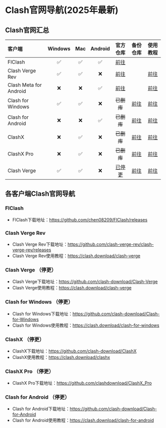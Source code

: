 # Clash官网导航(2025年最新)

## Clash官网汇总
|客户端|Windows|Mac|Android|官方仓库|备份仓库|使用教程|
|:--- |:---:|:---:|:---:|:---:|:---:|:---:| 
| FlClash |✅|✅|✅|[前往](https://github.com/chen08209/FlClash/releases)|||
| Clash Verge Rev| ✅|✅|❌|[前往](https://github.com/clash-verge-rev/clash-verge-rev/releases)||[前往](https://clash.download/clash-verge)|
| Clash Meta for Android |❌|❌|✅|[前往](https://github.com/MetaCubeX/ClashMetaForAndroid/releases)||[前往](https://clash.download/clash-meta-for-android)|
| Clash for Windows |✅|✅|❌|~~已删库~~|[前往](https://github.com/clash-download/Clash-for-Windows)|[前往](https://github.com/clash-download/clash-for-windows)|[前往](https://clash.download/clash-for-windows)|
| Clash for Android |❌|❌|✅|~~已删库~~|[前往](https://github.com/clash-download/Clash-for-Android)|[前往](https://clash.download/clash-for-android)|
| ClashX |❌|✅|❌|~~已删库~~|[前往](https://github.com/clash-download/ClashX)|[前往](https://clash.download/clashx)|
| ClashX Pro |❌|✅|❌|~~已删库~~|[前往](https://github.com/clash-download/ClashX-Pro)|[前往](https://clash.download/clashx)|
| Clash Verge| ✅|✅|❌ |[已停更](https://github.com/zzzgydi/clash-verge/releases)|[前往](https://github.com/clash-download/Clash-Verge)|[前往](https://clash.download/clash-verge)|


## 各客户端Clash官网导航

### FlClash
- FlClash下载地址：https://github.com/chen08209/FlClash/releases

### Clash Verge Rev
- Clash Verge Rev下载地址：https://github.com/clash-verge-rev/clash-verge-rev/releases
- Clash Verge Rev使用教程：https://clash.download/clash-verge

### Clash Verge （停更）
- Clash Verge下载地址：https://github.com/clash-download/Clash-Verge
- Clash Verge使用教程：https://clash.download/clash-verge

### Clash for Windows （停更）
- Clash for Windows下载地址：https://github.com/clash-download/Clash-for-Windows
- Clash for Windows使用教程：https://clash.download/clash-for-windows

### ClashX （停更）
- ClashX下载地址：https://github.com/clash-download/ClashX
- ClashX使用教程：https://clash.download/clashx

### ClashX Pro （停更）
- ClashX Pro下载地址：https://github.com/clashdownload/ClashX_Pro

### Clash for Android （停更）
- Clash for Android下载地址：https://github.com/clash-download/Clash-for-Android
- Clash for Android使用教程：https://clash.download/clash-for-android
